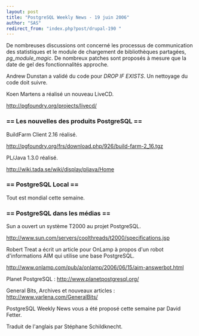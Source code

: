 ```yaml
---
layout: post
title: "PostgreSQL Weekly News - 19 juin 2006"
author: "SAS"
redirect_from: "index.php?post/drupal-190 "
---
```



<p>

De nombreuses discussions ont concerné les processus de communication des statistiques et le module de chargement de bibliothèques partagées, <em>pg_module_magic</em>. De nombreux patches sont proposés à mesure que la date de gel des fonctionnalités approche.

</p>

<p>

Andrew Dunstan a validé du code pour <em>DROP IF EXISTS</em>. Un nettoyage du code doit suivre.

</p>

<p>

Koen Martens a réalisé un nouveau LiveCD.

<a href="http://pgfoundry.org/projects/livecd/">http://pgfoundry.org/projects/livecd/</a>

</p>

<!--more-->


<h3>== Les nouvelles des produits PostgreSQL ==</h3>

<p>

BuildFarm Client 2.16 réalisé.

<a href="http://pgfoundry.org/frs/download.php/926/build-farm-2_16.tgz">http://pgfoundry.org/frs/download.php/926/build-farm-2_16.tgz</a>

</p>

<p>

PL/Java 1.3.0 réalisé.

<a href="http://wiki.tada.se/wiki/display/pljava/Home">http://wiki.tada.se/wiki/display/pljava/Home</a>

</p>

<h3> == PostgreSQL Local == </h3>

Tout est mondial cette semaine.

<h3> == PostgreSQL dans les médias == </h3>

<p>

Sun a ouvert un système T2000 au projet PostgreSQL.

<a href="http://www.sun.com/servers/coolthreads/t2000/specifications.jsp">http://www.sun.com/servers/coolthreads/t2000/specifications.jsp</a>

</p>

<p>

Robert Treat a écrit un article pour OnLamp à propos d'un robot d'informations AIM qui utilise une base PostgreSQL.

<a href="http://www.onlamp.com/pub/a/onlamp/2006/06/15/aim-answerbot.html">http://www.onlamp.com/pub/a/onlamp/2006/06/15/aim-answerbot.html</a>

</p>

<p>

Planet PostgreSQL&nbsp;: <a href="http://www.planetpostgresql.org/">http://www.planetpostgresql.org/</a>

</p>

<p>

General Bits, Archives et nouveaux articles&nbsp;: <a href="http://www.varlena.com/GeneralBits/">http://www.varlena.com/GeneralBits/</a>

</p>

<p>

PostgreSQL Weekly News vous a été proposé cette semaine par David Fetter.

Traduit de l'anglais par Stéphane Schildknecht.

</p>
